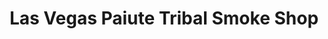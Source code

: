 ---
title: "Las Vegas Paiute Tribal Smoke Shop"
url: /las-vegas/las-vegas-paiute-tribal-smoke-shop/
shop: tobacco
---